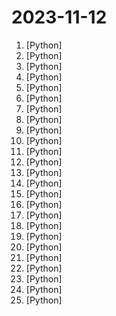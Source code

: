 # 2023-11-12

1. [](https://github.comundefined "Interact with your documents using the power of GPT, 100% privately, no data leaks") [Python]
2. [](https://github.comundefined "Browse the web with GPT-4V and Vimium") [Python]
3. [](https://github.comundefined "HAAS = Hierarchical Autonomous Agent Swarm - Resistance is futile!") [Python]
4. [](https://github.comundefined "Must-have resource for anyone who wants to experiment with and build on the OpenAI Vision API 🔥") [Python]
5. [](https://github.comundefined "Wechat robot based on ChatGPT, which using OpenAI api and itchat library. 使用大模型搭建微信聊天机器人，基于 GPT3.5/GPT4.0/Claude/文心一言/讯飞星火/LinkAI，支持个人微信、公众号、企业微信部署，能处理文本、语音和图片，访问操作系统和互联网，支持基于知识库定制专属机器人。") [Python]
6. [](https://github.comundefined "The official Python library for the OpenAI API") [Python]
7. [](https://github.comundefined "Experience macOS just like before") [Python]
8. [](https://github.comundefined "Original reference implementation of 3D Gaussian Splatting for Real-Time Radiance Field Rendering") [Python]
9. [](https://github.comundefined "Ansible is a radically simple IT automation platform that makes your applications and systems easier to deploy and maintain. Automate everything from code deployment to network configuration to cloud management, in a language that approaches plain English, using SSH, with no agents to install on remote systems. https://docs.ansible.com.") [Python]
10. [](https://github.comundefined "Odoo. Open Source Apps To Grow Your Business.") [Python]
11. [](https://github.comundefined "A modular SQL linter and auto-formatter with support for multiple dialects and templated code.") [Python]
12. [](https://github.comundefined "An orchestration platform for the development, production, and observation of data assets.") [Python]
13. [](https://github.comundefined "为ChatGPT/GLM提供实用化交互界面，特别优化论文阅读/润色/写作体验，模块化设计，支持自定义快捷按钮&函数插件，支持Python和C++等项目剖析&自译解功能，PDF/LaTex论文翻译&总结功能，支持并行问询多种LLM模型，支持chatglm2等本地模型。兼容文心一言, moss, llama2, rwkv, claude2, 通义千问, 书生, 讯飞星火等。") [Python]
14. [](https://github.comundefined "Official implementation of AnimateDiff.") [Python]
15. [](https://github.comundefined "Azur Lane bot (CN/EN/JP/TW) 碧蓝航线脚本 | 无缝委托科研，全自动大世界") [Python]
16. [](https://github.comundefined "🤗 Diffusers: State-of-the-art diffusion models for image and audio generation in PyTorch") [Python]
17. [](https://github.comundefined "") [Python]
18. [](https://github.comundefined "A collective list of free APIs") [Python]
19. [](https://github.comundefined "Learn how to design large-scale systems. Prep for the system design interview. Includes Anki flashcards.") [Python]
20. [](https://github.comundefined "Robust recipes for to align language models with human and AI preferences") [Python]
21. [](https://github.comundefined "All Algorithms implemented in Python") [Python]
22. [](https://github.comundefined "一个自动化完成小米社区任务的脚本") [Python]
23. [](https://github.comundefined "OSCP Cheat Sheet") [Python]
24. [](https://github.comundefined "") [Python]
25. [](https://github.comundefined "PandasAI is the Python library that integrates Gen AI into pandas, making data analysis conversational") [Python]
